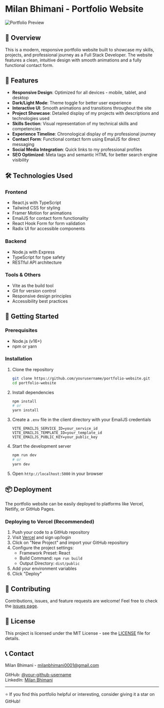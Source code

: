 # Milan Bhimani - Portfolio Website

![Portfolio Preview](https://i.imgur.com/wdoUoqt.png)

## 📌 Overview

This is a modern, responsive portfolio website built to showcase my skills, projects, and professional journey as a Full Stack Developer. The website features a clean, intuitive design with smooth animations and a fully functional contact form.

## 🌟 Features

- **Responsive Design**: Optimized for all devices - mobile, tablet, and desktop
- **Dark/Light Mode**: Theme toggle for better user experience
- **Interactive UI**: Smooth animations and transitions throughout the site
- **Project Showcase**: Detailed display of my projects with descriptions and technologies used
- **Skills Section**: Visual representation of my technical skills and competencies
- **Experience Timeline**: Chronological display of my professional journey
- **Contact Form**: Functional contact form using EmailJS for direct messaging
- **Social Media Integration**: Quick links to my professional profiles
- **SEO Optimized**: Meta tags and semantic HTML for better search engine visibility

## 🛠️ Technologies Used

### Frontend
- React.js with TypeScript
- Tailwind CSS for styling
- Framer Motion for animations
- EmailJS for contact form functionality
- React Hook Form for form validation
- Radix UI for accessible components

### Backend
- Node.js with Express
- TypeScript for type safety
- RESTful API architecture

### Tools & Others
- Vite as the build tool
- Git for version control
- Responsive design principles
- Accessibility best practices

## 🚀 Getting Started

### Prerequisites
- Node.js (v16+)
- npm or yarn

### Installation

1. Clone the repository
   ```bash
   git clone https://github.com/yourusername/portfolio-website.git
   cd portfolio-website
   ```

2. Install dependencies
   ```bash
   npm install
   # or
   yarn install
   ```

3. Create a `.env` file in the client directory with your EmailJS credentials
   ```
   VITE_EMAILJS_SERVICE_ID=your_service_id
   VITE_EMAILJS_TEMPLATE_ID=your_template_id
   VITE_EMAILJS_PUBLIC_KEY=your_public_key
   ```

4. Start the development server
   ```bash
   npm run dev
   # or
   yarn dev
   ```

5. Open `http://localhost:5000` in your browser

## 📦 Deployment

The portfolio website can be easily deployed to platforms like Vercel, Netlify, or GitHub Pages.

### Deploying to Vercel (Recommended)

1. Push your code to a GitHub repository
2. Visit [Vercel](https://vercel.com) and sign up/login
3. Click on "New Project" and import your GitHub repository
4. Configure the project settings:
   - Framework Preset: React
   - Build Command: `npm run build`
   - Output Directory: `dist/public`
5. Add your environment variables
6. Click "Deploy"

## 🤝 Contributing

Contributions, issues, and feature requests are welcome! Feel free to check the [issues page](https://github.com/yourusername/portfolio-website/issues).

## 📄 License

This project is licensed under the MIT License - see the [LICENSE](LICENSE) file for details.

## 📞 Contact

Milan Bhimani - [milanbhimani0001@gmail.com](mailto:milanbhimani0001@gmail.com)

GitHub: [@your-github-username](https://github.com/Milan0702/)  
LinkedIn: [Milan Bhimani](www.linkedin.com/in/milan-bhimani-41a657282)

---

⭐️ If you find this portfolio helpful or interesting, consider giving it a star on GitHub! 